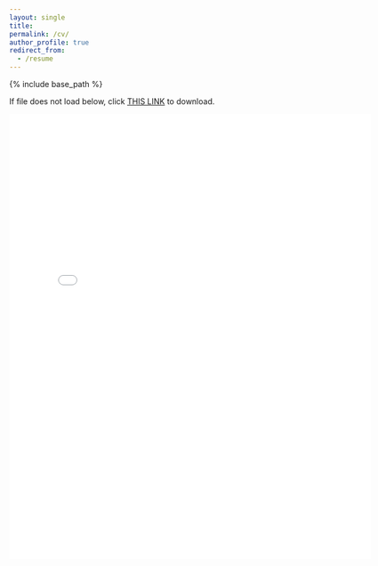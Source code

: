 ```yaml
---
layout: single
title:
permalink: /cv/
author_profile: true
redirect_from:
  - /resume
---
```


{% include base_path %}

If file does not load below, click [THIS LINK](https://cseveren.github.io/files/Severen_CV_202208.pdf) to download.

<embed src="{{ site.baseurl }}/files/Severen_CV_202208.pdf" width="650" height="800" type='application/pdf'>
